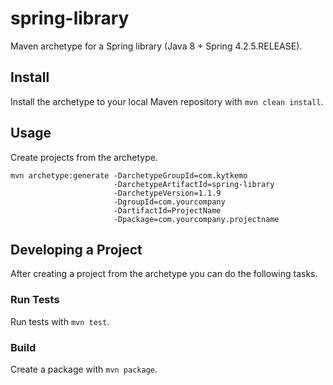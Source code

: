 spring-library
==============

Maven archetype for a Spring library (Java 8 + Spring 4.2.5.RELEASE).

## Install

Install the archetype to your local Maven repository with `mvn clean install`.

## Usage

Create projects from the archetype.

    mvn archetype:generate -DarchetypeGroupId=com.kytkemo
                           -DarchetypeArtifactId=spring-library
                           -DarchetypeVersion=1.1.9
                           -DgroupId=com.yourcompany
                           -DartifactId=ProjectName
                           -Dpackage=com.yourcompany.projectname

## Developing a Project

After creating a project from the archetype you can do the following tasks.

### Run Tests

Run tests with `mvn test`.

### Build

Create a package with `mvn package`.
